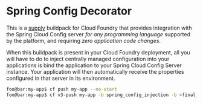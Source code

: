 # Spring Config Decorator

This is a [supply](https://docs.cloudfoundry.org/buildpacks/understand-buildpacks.html) buildpack
for Cloud Foundry that provides integration with the Spring Cloud Config server *for any programming
language* supported by the platform, and requiring *zero application code changes*.

When this buildpack
is present in your Cloud Foundry deployment, all you will have to do to inject
centrally managed configuration into your applications is bind the application to your Spring Cloud
Config Server instance. Your application will then automatically receive the properties configured
in that server in its environment.

```sh
foo@bar:my-app$ cf push my-app --no-start
foo@bar:my-app$ cf v3-push my-app -b spring_config_injection -b <final_buildpack>

```
